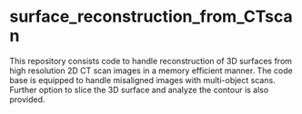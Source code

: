 # surface_reconstruction_from_CTscan
This repository consists code to handle reconstruction of 3D surfaces from high resolution 2D CT scan images in a memory efficient manner. The code base is equipped to handle misaligned images with multi-object scans. Further option to slice the 3D surface and analyze the contour is also provided.
